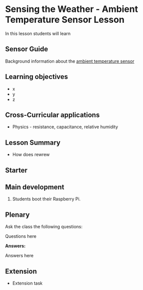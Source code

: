 #  Sensing the Weather - Ambient Temperature Sensor Lesson

In this lesson students will learn 

## Sensor Guide

Background information about the [ambient temperature sensor](about.md)

## Learning objectives

- x
- y
- z

## Cross-Curricular applications

- Physics - resistance, capacitance, relative humidity

## Lesson Summary

- How does rewrew 

## Starter



## Main development

1. Students boot their Raspberry Pi. 


## Plenary

Ask the class the following questions:

Questions here

**Answers:**

Answers here


## Extension

- Extension task
